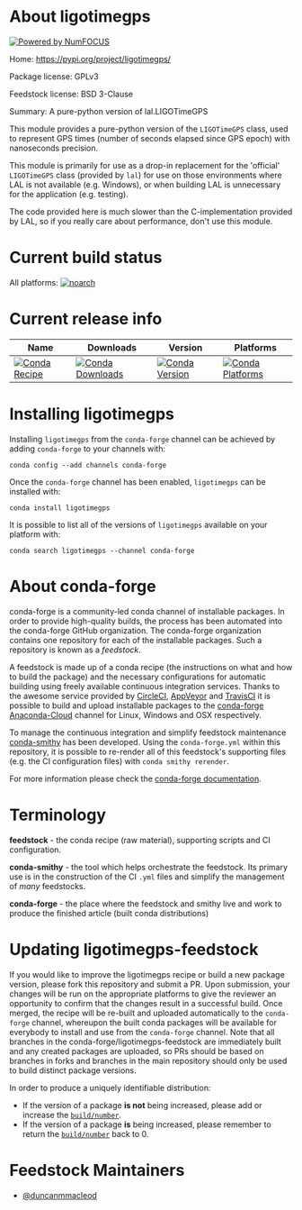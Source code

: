About ligotimegps
=================

[![Powered by NumFOCUS](https://img.shields.io/badge/powered%20by-NumFOCUS-orange.svg?style=flat&colorA=E1523D&colorB=007D8A)](http://numfocus.org)

Home: https://pypi.org/project/ligotimegps/

Package license: GPLv3

Feedstock license: BSD 3-Clause

Summary: A pure-python version of lal.LIGOTimeGPS

This module provides a pure-python version of the `LIGOTimeGPS` class,
used to represent GPS times (number of seconds elapsed since GPS epoch)
with nanoseconds precision.

This module is primarily for use as a drop-in replacement for the
'official' `LIGOTimeGPS` class (provided by `lal`) for use on those
environments where LAL is not available (e.g. Windows), or when
building LAL is unnecessary for the application (e.g. testing).

The code provided here is much slower than the C-implementation
provided by LAL, so if you really care about performance,
don't use this module.


Current build status
====================

All platforms:
[![noarch](https://img.shields.io/circleci/project/github/conda-forge/ligotimegps-feedstock/master.svg?label=noarch)](https://circleci.com/gh/conda-forge/ligotimegps-feedstock)

Current release info
====================

| Name | Downloads | Version | Platforms |
| --- | --- | --- | --- |
| [![Conda Recipe](https://img.shields.io/badge/recipe-ligotimegps-green.svg)](https://anaconda.org/conda-forge/ligotimegps) | [![Conda Downloads](https://img.shields.io/conda/dn/conda-forge/ligotimegps.svg)](https://anaconda.org/conda-forge/ligotimegps) | [![Conda Version](https://img.shields.io/conda/vn/conda-forge/ligotimegps.svg)](https://anaconda.org/conda-forge/ligotimegps) | [![Conda Platforms](https://img.shields.io/conda/pn/conda-forge/ligotimegps.svg)](https://anaconda.org/conda-forge/ligotimegps) |

Installing ligotimegps
======================

Installing `ligotimegps` from the `conda-forge` channel can be achieved by adding `conda-forge` to your channels with:

```
conda config --add channels conda-forge
```

Once the `conda-forge` channel has been enabled, `ligotimegps` can be installed with:

```
conda install ligotimegps
```

It is possible to list all of the versions of `ligotimegps` available on your platform with:

```
conda search ligotimegps --channel conda-forge
```


About conda-forge
=================

conda-forge is a community-led conda channel of installable packages.
In order to provide high-quality builds, the process has been automated into the
conda-forge GitHub organization. The conda-forge organization contains one repository
for each of the installable packages. Such a repository is known as a *feedstock*.

A feedstock is made up of a conda recipe (the instructions on what and how to build
the package) and the necessary configurations for automatic building using freely
available continuous integration services. Thanks to the awesome service provided by
[CircleCI](https://circleci.com/), [AppVeyor](https://www.appveyor.com/)
and [TravisCI](https://travis-ci.org/) it is possible to build and upload installable
packages to the [conda-forge](https://anaconda.org/conda-forge)
[Anaconda-Cloud](https://anaconda.org/) channel for Linux, Windows and OSX respectively.

To manage the continuous integration and simplify feedstock maintenance
[conda-smithy](https://github.com/conda-forge/conda-smithy) has been developed.
Using the ``conda-forge.yml`` within this repository, it is possible to re-render all of
this feedstock's supporting files (e.g. the CI configuration files) with ``conda smithy rerender``.

For more information please check the [conda-forge documentation](https://conda-forge.org/docs/).

Terminology
===========

**feedstock** - the conda recipe (raw material), supporting scripts and CI configuration.

**conda-smithy** - the tool which helps orchestrate the feedstock.
                   Its primary use is in the construction of the CI ``.yml`` files
                   and simplify the management of *many* feedstocks.

**conda-forge** - the place where the feedstock and smithy live and work to
                  produce the finished article (built conda distributions)


Updating ligotimegps-feedstock
==============================

If you would like to improve the ligotimegps recipe or build a new
package version, please fork this repository and submit a PR. Upon submission,
your changes will be run on the appropriate platforms to give the reviewer an
opportunity to confirm that the changes result in a successful build. Once
merged, the recipe will be re-built and uploaded automatically to the
`conda-forge` channel, whereupon the built conda packages will be available for
everybody to install and use from the `conda-forge` channel.
Note that all branches in the conda-forge/ligotimegps-feedstock are
immediately built and any created packages are uploaded, so PRs should be based
on branches in forks and branches in the main repository should only be used to
build distinct package versions.

In order to produce a uniquely identifiable distribution:
 * If the version of a package **is not** being increased, please add or increase
   the [``build/number``](https://conda.io/docs/user-guide/tasks/build-packages/define-metadata.html#build-number-and-string).
 * If the version of a package **is** being increased, please remember to return
   the [``build/number``](https://conda.io/docs/user-guide/tasks/build-packages/define-metadata.html#build-number-and-string)
   back to 0.

Feedstock Maintainers
=====================

* [@duncanmmacleod](https://github.com/duncanmmacleod/)

